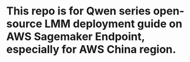 # This repo is for Qwen series open-source LMM deployment guide on AWS Sagemaker Endpoint, especially for AWS China region.
